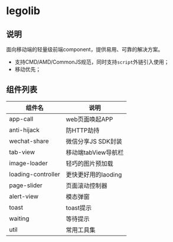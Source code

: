 # legolib

## 说明

面向移动端的轻量级前端component，提供易用、可靠的解决方案。

* 支持CMD/AMD/CommonJS规范，同时支持`script`外链引入使用；
* 移动优先；


## 组件列表

|组件名|说明|
|----|----|
|app-call|web页面唤起APP|
|anti-hijack|防HTTP劫持|
|wechat-share|微信分享JS SDK封装|
|tab-view|移动端tabView导航栏|
|image-loader|轻巧的图片预加载|
|loading-controller|更快更好用的laoding|
|page-slider|页面滚动控制器|
|alert-view|模态弹窗|
|toast|toast提示|
|waiting|等待提示|
|util|常用工具集|
